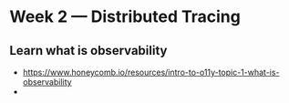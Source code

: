 # Week 2 — Distributed Tracing

## Learn **what is observability**
* https://www.honeycomb.io/resources/intro-to-o11y-topic-1-what-is-observability
* 
